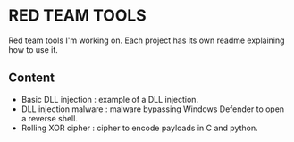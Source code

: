 # RED TEAM TOOLS

Red team tools I'm working on. Each project has its own readme explaining how to use it.

## Content

- Basic DLL injection : example of a DLL injection.
- DLL injection malware : malware bypassing Windows Defender to open a reverse shell.
- Rolling XOR cipher : cipher to encode payloads in C and python.
